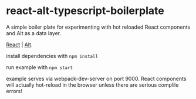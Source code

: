 # react-alt-typescript-boilerplate
A simple boiler plate for experimenting with hot reloaded React components and Alt as a data layer.

[React](https://facebook.github.io/react/index.html) | [Alt](alt.js.org).

install dependencies with
```npm install```

run example with
```npm start```

example serves via webpack-dev-server on port 9000. React components will actually hot-reload in the browser unless there are serious complile errors!
